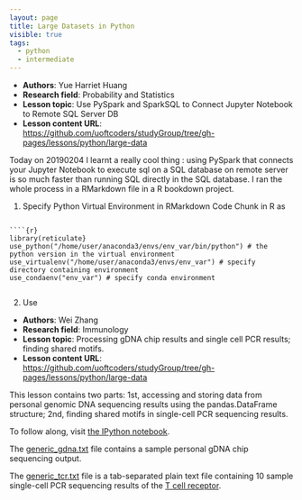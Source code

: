 ```yaml
---
layout: page
title: Large Datasets in Python
visible: true
tags:
  - python
  - intermediate
---
```


 - **Authors**: Yue Harriet Huang
 - **Research field**: Probability and Statistics
 - **Lesson topic**: Use PySpark and SparkSQL to Connect Jupyter Notebook to Remote SQL Server DB
 - **Lesson content URL**: <https://github.com/uoftcoders/studyGroup/tree/gh-pages/lessons/python/large-data>

Today on 20190204 I learnt a really cool thing : using PySpark that connects your Jupyter Notebook to execute sql on a SQL database on remote server is so much faster than running SQL directly in the SQL database. I ran the whole process in a RMarkdown file in a R bookdown project. 

1. Specify Python Virtual Environment in RMarkdown Code Chunk in R as

```

````{r}
library(reticulate}
use_python("/home/user/anaconda3/envs/env_var/bin/python") # the python version in the virtual environment
use_virtualenv("/home/user/anaconda3/envs/env_var") # specify directory containing environment
use_condaenv("env_var") # specify conda environment


```

2. Use


 - **Authors**: Wei Zhang
 - **Research field**: Immunology
 - **Lesson topic**: Processing gDNA chip results and single cell PCR results; finding shared motifs.
 - **Lesson content URL**: <https://github.com/uoftcoders/studyGroup/tree/gh-pages/lessons/python/large-data>

This lesson contains two parts: 1st, accessing and storing data from personal genomic DNA sequencing results using the pandas.DataFrame structure; 2nd, finding shared motifs in single-cell PCR sequencing results.

To follow along, visit [the IPython notebook](https://github.com/uoftcoders/studyGroup/blob/gh-pages/lessons/python/large-data/LargeDatasetsPython.ipynb).

The [generic_gdna.txt](https://github.com/uoftcoders/studyGroup/blob/gh-pages/lessons/python/large-data/generic_gdna.txt) file contains a sample personal gDNA chip sequencing output.

The [generic_tcr.txt](https://github.com/uoftcoders/studyGroup/blob/gh-pages/lessons/python/large-data/generic_tcr.txt) file is a tab-separated plain text file containing 10 sample single-cell PCR sequencing results of the [T cell receptor](https://en.wikipedia.org/wiki/T_cell_receptor).

